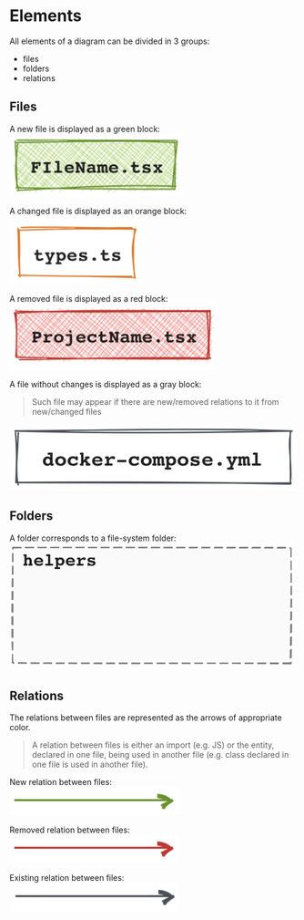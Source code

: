 # Elements

All elements of a diagram can be divided in 3 groups:
- files
- folders
- relations

## Files

A new file is displayed as a green block:  
![added file](_media/elements/added_file.png ':size=150')

A changed file is displayed as an orange block:  
![changed file](_media/elements/changed_file.png ':size=150')

A removed file is displayed as a red block:  
![removed file](_media/elements/removed_file.png ':size=150')

A file without changes is displayed as a gray block:  
> Such file may appear if there are new/removed relations to it from new/changed files

![non-changed file](_media/elements/existing_file.png ':size=150')


## Folders

A folder corresponds to a file-system folder:  
![folder](_media/elements/folder.png ':size=250')

## Relations

The relations between files are represented as the arrows of appropriate color.

> A relation between files is either an import (e.g. JS) or the entity, declared in one file, being used in another file 
(e.g. class declared in one file is used in another file).  

New relation between files:  
![new relation](_media/elements/added_relation.png ':size=150')

Removed relation between files:  
![removed relation](_media/elements/removed_relation.png ':size=150')

Existing relation between files:  
![existing relation](_media/elements/existing_relation.png ':size=150')
